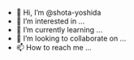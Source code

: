 - 👋 Hi, I’m @shota-yoshida
- 👀 I’m interested in ...
- 🌱 I’m currently learning ...
- 💞️ I’m looking to collaborate on ...
- 📫 How to reach me ...

<!---
shota-yoshida/shota-yoshida is a ✨ special ✨ repository because its `README.md` (this file) appears on your GitHub profile.
You can click the Preview link to take a look at your changes.
--->

